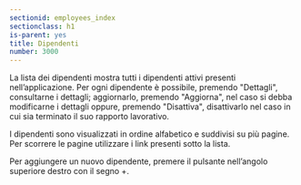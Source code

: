 ```yaml
---
sectionid: employees_index
sectionclass: h1
is-parent: yes
title: Dipendenti
number: 3000
---
```

La lista dei dipendenti mostra tutti i dipendenti attivi presenti nell’applicazione. Per ogni dipendente è possibile, premendo "Dettagli", consultarne i dettagli; aggiornarlo, premendo "Aggiorna", nel caso si debba modificarne i dettagli oppure, premendo "Disattiva", disattivarlo nel caso in cui sia terminato il suo rapporto lavorativo.

I dipendenti sono visualizzati in ordine alfabetico e suddivisi su più pagine. Per scorrere le pagine utilizzare i link presenti sotto la lista.

Per aggiungere un nuovo dipendente, premere il pulsante nell’angolo superiore destro con il segno +.
